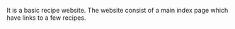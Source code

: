 It is a basic recipe website. The website consist of a main index page which have links to a few recipes. 